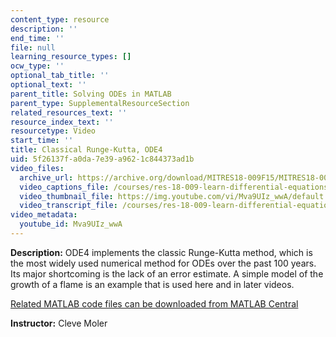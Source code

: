 ```yaml
---
content_type: resource
description: ''
end_time: ''
file: null
learning_resource_types: []
ocw_type: ''
optional_tab_title: ''
optional_text: ''
parent_title: Solving ODEs in MATLAB
parent_type: SupplementalResourceSection
related_resources_text: ''
resource_index_text: ''
resourcetype: Video
start_time: ''
title: Classical Runge-Kutta, ODE4
uid: 5f26137f-a0da-7e39-a962-1c844373ad1b
video_files:
  archive_url: https://archive.org/download/MITRES18-009F15/MITRES18-009F15_odes_03_300k.mp4
  video_captions_file: /courses/res-18-009-learn-differential-equations-up-close-with-gilbert-strang-and-cleve-moler-fall-2015/1a7bc061a2675a648fa7b7bf396d3db0_Mva9UIz_wwA.vtt
  video_thumbnail_file: https://img.youtube.com/vi/Mva9UIz_wwA/default.jpg
  video_transcript_file: /courses/res-18-009-learn-differential-equations-up-close-with-gilbert-strang-and-cleve-moler-fall-2015/8fa42118e972caee7a68fc6013d39d61_Mva9UIz_wwA.pdf
video_metadata:
  youtube_id: Mva9UIz_wwA
---
```


**Description:** ODE4 implements the classic Runge-Kutta method, which is the most widely used numerical method for ODEs over the past 100 years. Its major shortcoming is the lack of an error estimate. A simple model of the growth of a flame is an example that is used here and in later videos.

[Related MATLAB code files can be downloaded from MATLAB Central](http://www.mathworks.com/matlabcentral/fileexchange/54611)

**Instructor:** Cleve Moler

